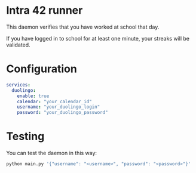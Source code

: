 Intra 42 runner
===============

This daemon verifies that you have worked at school that day.

If you have logged in to school for at least one minute, your streaks will be validated.

Configuration
=============
```yml
services:
  duolingo:
    enable: true
    calendar: "your_calendar_id"
    username: "your_duolingo_login"
    password: "your_duolingo_password"
```

Testing
=======
You can test the daemon in this way:
```bash
python main.py '{"username": "<username>", "password": "<password>"}'
```
